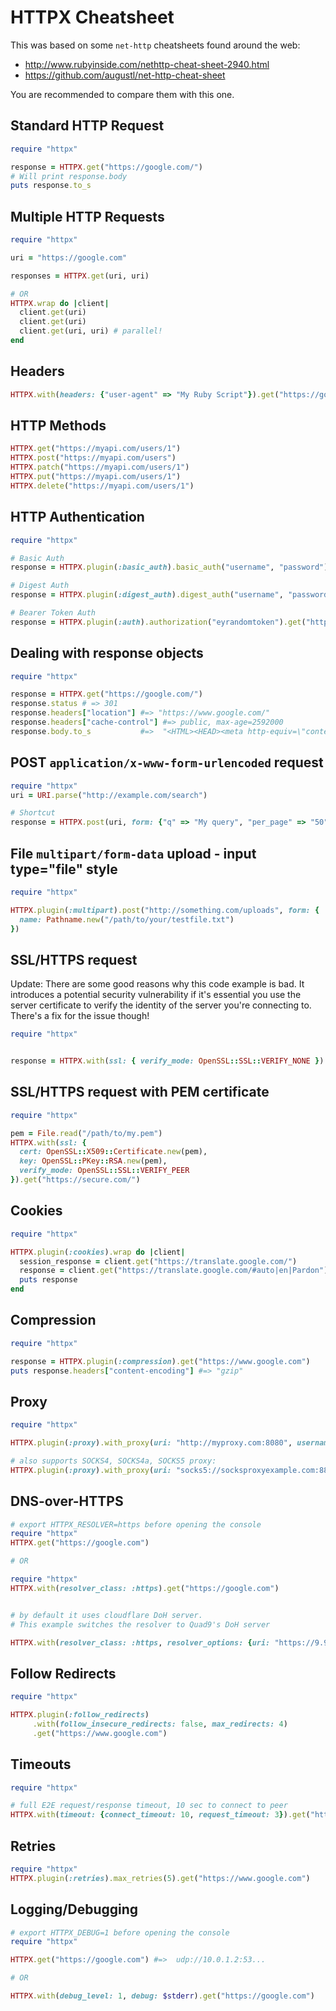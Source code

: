 # HTTPX Cheatsheet

This was based on some `net-http` cheatsheets found around the web:

* http://www.rubyinside.com/nethttp-cheat-sheet-2940.html
* https://github.com/augustl/net-http-cheat-sheet

You are recommended to compare them with this one.

## Standard HTTP Request

```ruby
require "httpx"

response = HTTPX.get("https://google.com/")
# Will print response.body
puts response.to_s
```

## Multiple HTTP Requests

```ruby
require "httpx"

uri = "https://google.com"

responses = HTTPX.get(uri, uri)

# OR
HTTPX.wrap do |client|
  client.get(uri)
  client.get(uri)
  client.get(uri, uri) # parallel!
end
```

## Headers

```ruby
HTTPX.with(headers: {"user-agent" => "My Ruby Script"}).get("https://google.com")
```

## HTTP Methods

```ruby
HTTPX.get("https://myapi.com/users/1")
HTTPX.post("https://myapi.com/users")
HTTPX.patch("https://myapi.com/users/1")
HTTPX.put("https://myapi.com/users/1")
HTTPX.delete("https://myapi.com/users/1")
```

## HTTP Authentication

```ruby
require "httpx"

# Basic Auth
response = HTTPX.plugin(:basic_auth).basic_auth("username", "password").get("https://google.com")

# Digest Auth
response = HTTPX.plugin(:digest_auth).digest_auth("username", "password").get("https://google.com")

# Bearer Token Auth
response = HTTPX.plugin(:auth).authorization("eyrandomtoken").get("https://google.com")
```


## Dealing with response objects

```ruby
require "httpx"

response = HTTPX.get("https://google.com/")
response.status # => 301
response.headers["location"] #=> "https://www.google.com/"
response.headers["cache-control"] #=> public, max-age=2592000
response.body.to_s           #=>  "<HTML><HEAD><meta http-equiv=\"content-type\" ....
```

## POST `application/x-www-form-urlencoded` request

```ruby
require "httpx"
uri = URI.parse("http://example.com/search")

# Shortcut
response = HTTPX.post(uri, form: {"q" => "My query", "per_page" => "50"})
```

## File `multipart/form-data` upload - input type="file" style

```ruby
require "httpx"

HTTPX.plugin(:multipart).post("http://something.com/uploads", form: {
  name: Pathname.new("/path/to/your/testfile.txt")
})
```

## SSL/HTTPS request

Update: There are some good reasons why this code example is bad. It introduces a potential security vulnerability if it's essential you use the server certificate to verify the identity of the server you're connecting to. There's a fix for the issue though!

```ruby
require "httpx"


response = HTTPX.with(ssl: { verify_mode: OpenSSL::SSL::VERIFY_NONE }).get("https://secure.com/")
```

## SSL/HTTPS request with PEM certificate

```ruby
require "httpx"

pem = File.read("/path/to/my.pem")
HTTPX.with(ssl: {
  cert: OpenSSL::X509::Certificate.new(pem),
  key: OpenSSL::PKey::RSA.new(pem),
  verify_mode: OpenSSL::SSL::VERIFY_PEER
}).get("https://secure.com/")
```

## Cookies

```ruby
require "httpx"

HTTPX.plugin(:cookies).wrap do |client|
  session_response = client.get("https://translate.google.com/")
  response = client.get("https://translate.google.com/#auto|en|Pardon")
  puts response
end
```

## Compression

```ruby
require "httpx"

response = HTTPX.plugin(:compression).get("https://www.google.com")
puts response.headers["content-encoding"] #=> "gzip"

```

## Proxy

```ruby
require "httpx"

HTTPX.plugin(:proxy).with_proxy(uri: "http://myproxy.com:8080", username: "proxy_user", password: "proxy_pass").get("https://google.com")

# also supports SOCKS4, SOCKS4a, SOCKS5 proxy:
HTTPX.plugin(:proxy).with_proxy(uri: "socks5://socksproxyexample.com:8888").get("https://google.com")
```

## DNS-over-HTTPS

```ruby
# export HTTPX_RESOLVER=https before opening the console
require "httpx"
HTTPX.get("https://google.com")

# OR

require "httpx"
HTTPX.with(resolver_class: :https).get("https://google.com")


# by default it uses cloudflare DoH server.
# This example switches the resolver to Quad9's DoH server

HTTPX.with(resolver_class: :https, resolver_options: {uri: "https://9.9.9.9/dns-query"}).get("https://google.com")
```

## Follow Redirects

```ruby
require "httpx"

HTTPX.plugin(:follow_redirects)
     .with(follow_insecure_redirects: false, max_redirects: 4)
     .get("https://www.google.com")
```

## Timeouts

```ruby
require "httpx"

# full E2E request/response timeout, 10 sec to connect to peer
HTTPX.with(timeout: {connect_timeout: 10, request_timeout: 3}).get("https://google.com")
```

## Retries

```ruby
require "httpx"
HTTPX.plugin(:retries).max_retries(5).get("https://www.google.com")
```

## Logging/Debugging

```ruby
# export HTTPX_DEBUG=1 before opening the console
require "httpx"

HTTPX.get("https://google.com") #=>  udp://10.0.1.2:53...

# OR

HTTPX.with(debug_level: 1, debug: $stderr).get("https://google.com")
```
